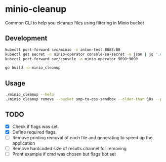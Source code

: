 # minio-cleanup

Common CLI to help you cleanup files using filtering in Minio bucket

## Development
```bash
kubectl port-forward svc/minio -n anton-test 8888:80
kubectl get secret -n minio-operator console-sa-secret -o json | jq '.data.token' -r | base64 -d
kubectl port-forward svc/console -n minio-operator 9090:9090
```

```bash
go build -o minio_cleanup
```

## Usage
```bash
./minio_cleanup --help
./minio_cleanup remove --bucket smp-to-oss-sandbox --older-than 10s --prefix inbox --suffix .json --workers 20 --host localhost:8888 --access-key <access_key> --secret-key <secret_key>`
```

## TODO
- [x] Check if flags was set.
- [x] Define required flags.
- [ ] Remove printing removal of each file and generating to speed up the application
- [ ] Remove hardcoded size of results channel for removing
- [ ] Pront example if cmd was chosen but flags bot set
